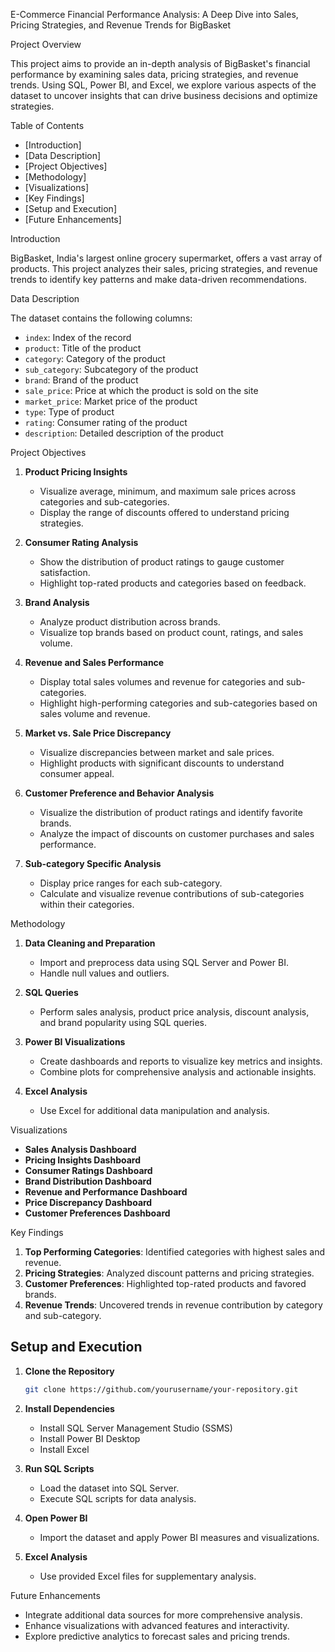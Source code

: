 E-Commerce Financial Performance Analysis: A Deep Dive into Sales, Pricing Strategies, and Revenue Trends for BigBasket

Project Overview

This project aims to provide an in-depth analysis of BigBasket's financial performance by examining sales data, pricing strategies, and revenue trends. Using SQL, Power BI, and Excel, we explore various aspects of the dataset to uncover insights that can drive business decisions and optimize strategies.

Table of Contents

- [Introduction]
- [Data Description]
- [Project Objectives]
- [Methodology]
- [Visualizations]
- [Key Findings]
- [Setup and Execution]
- [Future Enhancements]

Introduction

BigBasket, India's largest online grocery supermarket, offers a vast array of products. This project analyzes their sales, pricing strategies, and revenue trends to identify key patterns and make data-driven recommendations.

Data Description

The dataset contains the following columns:
- `index`: Index of the record
- `product`: Title of the product
- `category`: Category of the product
- `sub_category`: Subcategory of the product
- `brand`: Brand of the product
- `sale_price`: Price at which the product is sold on the site
- `market_price`: Market price of the product
- `type`: Type of product
- `rating`: Consumer rating of the product
- `description`: Detailed description of the product

Project Objectives

1. **Product Pricing Insights**
   - Visualize average, minimum, and maximum sale prices across categories and sub-categories.
   - Display the range of discounts offered to understand pricing strategies.

2. **Consumer Rating Analysis**
   - Show the distribution of product ratings to gauge customer satisfaction.
   - Highlight top-rated products and categories based on feedback.

3. **Brand Analysis**
   - Analyze product distribution across brands.
   - Visualize top brands based on product count, ratings, and sales volume.

4. **Revenue and Sales Performance**
   - Display total sales volumes and revenue for categories and sub-categories.
   - Highlight high-performing categories and sub-categories based on sales volume and revenue.

5. **Market vs. Sale Price Discrepancy**
   - Visualize discrepancies between market and sale prices.
   - Highlight products with significant discounts to understand consumer appeal.

6. **Customer Preference and Behavior Analysis**
   - Visualize the distribution of product ratings and identify favorite brands.
   - Analyze the impact of discounts on customer purchases and sales performance.

7. **Sub-category Specific Analysis**
   - Display price ranges for each sub-category.
   - Calculate and visualize revenue contributions of sub-categories within their categories.

 Methodology

1. **Data Cleaning and Preparation**
   - Import and preprocess data using SQL Server and Power BI.
   - Handle null values and outliers.

2. **SQL Queries**
   - Perform sales analysis, product price analysis, discount analysis, and brand popularity using SQL queries.

3. **Power BI Visualizations**
   - Create dashboards and reports to visualize key metrics and insights.
   - Combine plots for comprehensive analysis and actionable insights.

4. **Excel Analysis**
   - Use Excel for additional data manipulation and analysis.

Visualizations

- **Sales Analysis Dashboard**
- **Pricing Insights Dashboard**
- **Consumer Ratings Dashboard**
- **Brand Distribution Dashboard**
- **Revenue and Performance Dashboard**
- **Price Discrepancy Dashboard**
- **Customer Preferences Dashboard**

Key Findings

1. **Top Performing Categories**: Identified categories with highest sales and revenue.
2. **Pricing Strategies**: Analyzed discount patterns and pricing strategies.
3. **Customer Preferences**: Highlighted top-rated products and favored brands.
4. **Revenue Trends**: Uncovered trends in revenue contribution by category and sub-category.

## Setup and Execution

1. **Clone the Repository**
   ```bash
   git clone https://github.com/yourusername/your-repository.git
   ```

2. **Install Dependencies**
   - Install SQL Server Management Studio (SSMS)
   - Install Power BI Desktop
   - Install Excel

3. **Run SQL Scripts**
   - Load the dataset into SQL Server.
   - Execute SQL scripts for data analysis.

4. **Open Power BI**
   - Import the dataset and apply Power BI measures and visualizations.

5. **Excel Analysis**
   - Use provided Excel files for supplementary analysis.

Future Enhancements

- Integrate additional data sources for more comprehensive analysis.
- Enhance visualizations with advanced features and interactivity.
- Explore predictive analytics to forecast sales and pricing trends.

